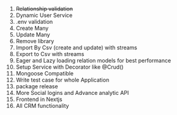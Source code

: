 1. ~~Relationship validation~~
2. Dynamic User Service
3. .env validation
4. Create Many
5. Update Many
6. Remove library
7. Import By Csv (create and update) with streams
8. Export to Csv with streams
9. Eager and Lazy loading relation models for best performance
10. Setup Service with Decorator like @Crud()
11. Mongoose Compatible
12. Write test case for whole Application
13. package release
14. More Social logins and Advance analytic API
15. Frontend in Nextjs
16. All CRM functionality
